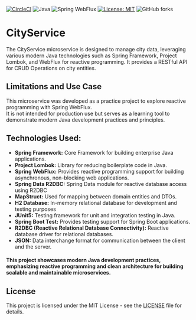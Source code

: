 [![CircleCI](https://dl.circleci.com/status-badge/img/circleci/K6MEbnQdqEgQE7qSJFetp9/Ky9wudysdNyeCJkRJQHVYz/tree/main.svg?style=svg&circle-token=CCIPRJ_9oXWeKhj21MnZyYt93nCxP_c4d0eb0261c06f0705ceeffa00c28435b8c21b89)](https://dl.circleci.com/status-badge/redirect/circleci/K6MEbnQdqEgQE7qSJFetp9/Ky9wudysdNyeCJkRJQHVYz/tree/main)
![Java](https://img.shields.io/badge/Java-17-brightgreen)
![Spring WebFlux](https://img.shields.io/badge/Spring%20WebFlux-Reactive-blue)
[![License: MIT](https://img.shields.io/badge/License-MIT-green.svg)](https://opensource.org/licenses/MIT)
![GitHub forks](https://img.shields.io/github/forks/MiroslavKolosnjaji/CityService)
# CityService

The CityService microservice is designed to manage city data, leveraging various modern Java technologies such as Spring Framework, Project Lombok, and WebFlux for reactive programming.
It provides a RESTful API for CRUD Operations on city entities.

## Limitations and Use Case
This microservice was developed as a practice project to explore reactive programming with Spring WebFlux.  
It is not intended for production use but serves as a learning tool to demonstrate modern Java development practices and principles.

## Technologies Used:

- __Spring Framework:__ Core Framework for building enterprise Java applications.
- __Project Lombok:__ Library for reducing boilerplate code in Java.
- __Spring WebFlux:__ Provides reactive programming support for building asynchronous, non-blocking web applications.
- __Spring Data R2DBC:__ Spring Data module for reactive database access using R2DBC
- __MapStruct:__ Used for mapping between domain entities and DTOs.
- __H2 Database:__ In-memory relational database for development and testing purposes
- __JUnit5:__ Testing framework for unit and integration testing in Java.
- __Spring Boot Test:__ Provides testing support for Spring Boot applications.
- __R2DBC (Reactive Relational Database Connectivity):__ Reactive database driver for relational databases.
- __JSON:__ Data interchange format for communication between the client and the server.


 #### This project showcases modern Java development practices, emphasizing reactive programming and clean architecture for building scalable and maintainable microservices.

## License
This project is licensed under the MIT License - see the [LICENSE](LICENSE) file for details.

